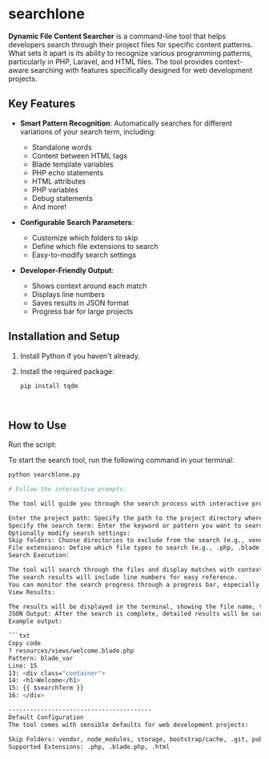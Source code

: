 # searchlone

**Dynamic File Content Searcher** is a command-line tool that helps developers search through their project files for specific content patterns. What sets it apart is its ability to recognize various programming patterns, particularly in PHP, Laravel, and HTML files. The tool provides context-aware searching with features specifically designed for web development projects.

## Key Features

- **Smart Pattern Recognition**: Automatically searches for different variations of your search term, including:
  - Standalone words
  - Content between HTML tags
  - Blade template variables
  - PHP echo statements
  - HTML attributes
  - PHP variables
  - Debug statements
  - And more!

- **Configurable Search Parameters**:
  - Customize which folders to skip
  - Define which file extensions to search
  - Easy-to-modify search settings

- **Developer-Friendly Output**:
  - Shows context around each match
  - Displays line numbers
  - Saves results in JSON format
  - Progress bar for large projects

## Installation and Setup

1. Install Python if you haven't already.

2. Install the required package:

   ```bash
   pip install tqdm

    
## How to Use
Run the script:

To start the search tool, run the following command in your terminal:

   ```bash
   python searchlone.py

# Follow the interactive prompts:

The tool will guide you through the search process with interactive prompts:

Enter the project path: Specify the path to the project directory where you want to search.
Specify the search term: Enter the keyword or pattern you want to search for.
Optionally modify search settings:
Skip folders: Choose directories to exclude from the search (e.g., vendor, node_modules).
File extensions: Define which file types to search (e.g., .php, .blade.php, .html).
Search Execution:

The tool will search through the files and display matches with context.
The search results will include line numbers for easy reference.
You can monitor the search progress through a progress bar, especially useful for larger projects.
View Results:

The results will be displayed in the terminal, showing the file name, the pattern found, and the context (lines surrounding the match).
JSON Output: After the search is complete, detailed results will be saved in a JSON file in your directory for further analysis.
Example output:

```txt
Copy code
? resources/views/welcome.blade.php
Pattern: blade_var
Line: 15
13: <div class="container">
14: <h1>Welcome</h1>
15: {{ $searchTerm }}
16: </div>

----------------------------------------
Default Configuration
The tool comes with sensible defaults for web development projects:

Skip Folders: vendor, node_modules, storage, bootstrap/cache, .git, public/build
Supported Extensions: .php, .blade.php, .html
